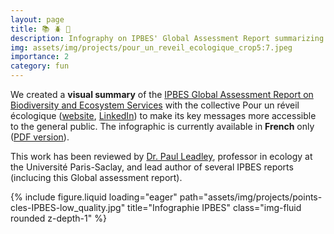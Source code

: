 ```yaml
---
layout: page
title: 📚 🪲 🌺
description: Infography on IPBES' Global Assessment Report summarizing key points (French)
img: assets/img/projects/pour_un_reveil_ecologique_crop5:7.jpeg
importance: 2
category: fun
---
```


We created a **visual summary** of the [IPBES Global Assessment Report on Biodiversity and Ecosystem Services](https://ipbes.net/global-assessment) with the collective Pour un réveil écologique ([website](https://pour-un-reveil-ecologique.org/), [LinkedIn](https://www.linkedin.com/posts/pour-un-reveil-ecologique_greenwashing-biodiversitaez-aezcosystaezmiques-activity-7006246703813042177-h-s7?utm_source=share&utm_medium=member_desktop&rcm=ACoAAC4TtzUByLg41tSdNxnFSZT25uk8A-xE1Gw)) to make its key messages more accessible to the general public. The infographic is currently available in **French** only ([PDF version](/assets/pdf/10-points-clés-IPBES.pdf)).

This work has been reviewed by [Dr. Paul Leadley](https://www.ese.universite-paris-saclay.fr/personnel/paul-leadley/), professor in ecology at the Université Paris-Saclay, and lead author of several IPBES reports (inclucing this Global assessment report).

<div style="max-width: 600px; margin: auto;">
{% include figure.liquid 
    loading="eager" 
    path="assets/img/projects/points-cles-IPBES-low_quality.jpg" 
    title="Infographie IPBES" 
    class="img-fluid rounded z-depth-1" 
%}
</div>
